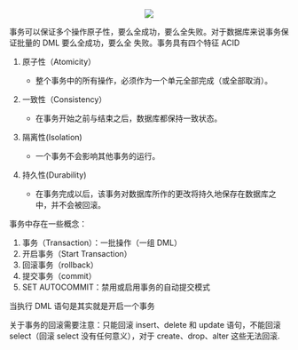 <div align="center"><img src="https://cdn.jsdelivr.net/gh/lcekold/blogimage@main/database/103.png"></div>

事务可以保证多个操作原子性，要么全成功，要么全失败。对于数据库来说事务保证批量的 DML 要么全成功，要么全
失败。事务具有四个特征 ACID

1. 原子性（Atomicity）

    * 整个事务中的所有操作，必须作为一个单元全部完成（或全部取消）。

2. 一致性（Consistency）

    * 在事务开始之前与结束之后，数据库都保持一致状态。

3. 隔离性(Isolation)

    * 一个事务不会影响其他事务的运行。

4. 持久性(Durability)

    * 在事务完成以后，该事务对数据库所作的更改将持久地保存在数据库之中，并不会被回滚。

事务中存在一些概念：

1. 事务（Transaction）：一批操作（一组 DML）
2. 开启事务（Start Transaction）
3. 回滚事务（rollback）
4. 提交事务（commit）
5. SET AUTOCOMMIT：禁用或启用事务的自动提交模式

当执行 DML 语句是其实就是开启一个事务

关于事务的回滚需要注意：只能回滚 insert、delete 和 update 语句，不能回滚 select（回滚 select 没有任何意义），对于
create、drop、alter 这些无法回滚.

